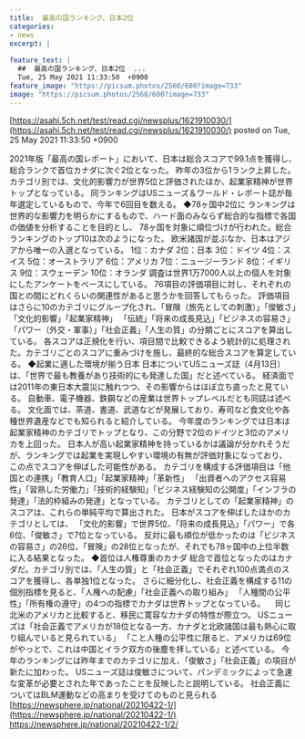 ```yaml
---
title:  最高の国ランキング、日本2位  
categories:
- news
excerpt: |
  
feature_text: |
  ##  最高の国ランキング、日本2位  ...
  Tue, 25 May 2021 11:33:50  +0900
feature_image: "https://picsum.photos/2560/600?image=733"
image: "https://picsum.photos/2560/600?image=733"
---
```


[https://asahi.5ch.net/test/read.cgi/newsplus/1621910030/](https://asahi.5ch.net/test/read.cgi/newsplus/1621910030/)
posted on Tue, 25 May 2021 11:33:50  +0900

<!--more-->

2021年版「最高の国レポート」において、日本は総合スコアで99.1点を獲得し、総合ランクで首位カナダに次ぐ2位となった。 昨年の3位から1ランク上昇した。カテゴリ別では、文化的影響力が世界5位と評価されたほか、起業家精神が世界トップとなっている。 同ランキングはUSニューズ＆ワールド・レポート誌が毎年選定しているもので、今年で6回目を数える。 ◆78ヶ国中2位に ランキングは世界的な影響力を明らかにするもので、ハード面のみならず総合的な指標で各国の価値を分析することを目的とし、 78ヶ国を対象に順位づけが行われた。総合ランキングのトップ10は次のようになった。 欧米諸国が並ぶなか、日本はアジアから唯一の入選となっている。 1位：カナダ 2位：日本 3位：ドイツ 4位：スイス 5位：オーストラリア 6位：アメリカ 7位：ニュージーランド 8位：イギリス 9位：スウェーデン 10位：オランダ 調査は世界1万7000人以上の個人を対象にしたアンケートをベースにしている。 76項目の評価項目に対し、それぞれの国との間にどれくらいの関連性があると思うかを回答してもらった。 評価項目はさらに10のカテゴリにグループ化され、「冒険（旅先としての刺激）」「俊敏さ」「文化的影響」「起業家精神」 「伝統」「将来の成長見込」「ビジネスの容易さ」「パワー（外交・軍事）」「社会正義」「人生の質」の分類ごとにスコアを算出している。 各スコアは正規化を行い、項目間で比較できるよう統計的に処理された。カテゴリごとのスコアに重みづけを施し、最終的な総合スコアを算定している。 ◆起業に適した環境が揃う日本 日本についてUSニューズ誌（4月13日）は、「世界で最も教養があり技術的にも発達した国」だと述べている。 経済面では2011年の東日本大震災に触れつつ、その影響からはほぼ立ち直ったと見ている。 自動車、電子機器、鉄鋼などの産業は世界トップレベルだとも同誌は述べる。 文化面では、茶道、書道、武道などが発展しており、寿司など食文化や各種世界遺産などでも知られると紹介している。 今年度のランキングでは日本は起業家精神のカテゴリでトップとなり、この分野で2位のドイツと3位のアメリカを上回った。 日本人が高い起業家精神を持っているかは議論が分かれそうだが、ランキングでは起業を実現しやすい環境の有無が評価対象になっており、 この点でスコアを伸ばした可能性がある。 カテゴリを構成する評価項目は「他国との連携」「教育人口」「起業家精神」「革新性」 「出資者へのアクセス容易性」「習熟した労働力」「技術的経験知」「ビジネス経験知の公開度」「インフラの発達」「法的枠組みの発達」となっている。 カテゴリとしての「起業家精神」のスコアは、これらの単純平均で算出された。 日本がスコアを伸ばしたほかのカテゴリとしては、 「文化的影響」で世界5位、「将来の成長見込」「パワー」で各6位、「俊敏さ」で7位となっている。 反対に最も順位が低かったのは「ビジネスの容易さ」の26位、「冒険」の28位となったが、それでも78ヶ国中の上位半数に入る結果となった。 ◆首位は人権尊重のカナダ 総合で首位となったのはカナダだ。カテゴリ別では、「人生の質」と「社会正義」でそれぞれ100点満点のスコアを獲得し、各単独1位となった。 さらに細分化し、社会正義を構成する11の個別指標を見ると、「人権への配慮」「社会正義への取り組み」 「人種間の公平性」「所有権の遵守」の4つの指標でカナダは世界トップとなっている。 　同じ北米のアメリカと比較すると、移民に寛容なカナダの特性が際立つ。 USニューズは「社会正義でアメリカが18位となる一方、カナダと北欧諸国は最も熱心に取り組んでいると見られている」 「こと人種の公平性に限ると、アメリカは69位がやっとで、これは中国とイラク双方の後塵を拝している」と述べている。 今年のランキングには昨年までのカテゴリに加え、「俊敏さ」「社会正義」の項目が新たに加わった。 USニューズ誌は俊敏さについて、パンデミックによって急速な変革が必要とされた年であったことを反映したと説明している。 社会正義についてはBLM運動などの高まりを受けてのものと見られる [https://newsphere.jp/national/20210422-1/](https://newsphere.jp/national/20210422-1/) https://newsphere.jp/national/20210422-1/2/
